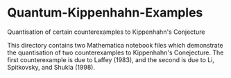 # Quantum-Kippenhahn-Examples
Quantisation of certain counterexamples to Kippenhahn's Conjecture

This directory contains two Mathematica notebook files which demonstrate the quantisation of two counterexamples to Kippenhahn's Conejecture. The first counterexample is due to Laffey (1983), and the second is due to Li, Spitkovsky, and Shukla (1998).
